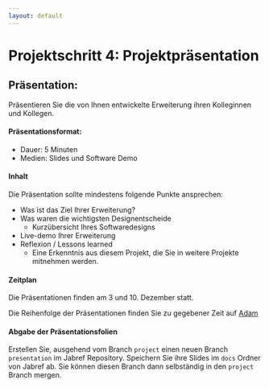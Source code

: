 ```yaml
---
layout: default
---
```

# Projektschritt 4: Projektpräsentation

## Präsentation:
Präsentieren Sie die von Ihnen entwickelte Erweiterung ihren Kolleginnen und Kollegen.

#### Präsentationsformat:

* Dauer: 5 Minuten
* Medien: Slides und Software Demo

#### Inhalt

Die Präsentation sollte mindestens folgende Punkte ansprechen:

* Was ist das Ziel Ihrer Erweiterung? 
* Was waren die wichtigsten Designentscheide
    * Kurzübersicht Ihres Softwaredesigns
* Live-demo Ihrer Erweiterung 
* Reflexion / Lessons learned
    * Eine Erkenntnis aus diesem Projekt, die Sie in weitere Projekte mitnehmen werden.

#### Zeitplan
Die Präsentationen finden am 3 und 10. Dezember statt. 

Die Reihenfolge der Präsentationen finden Sie zu gegebener Zeit auf [Adam](https://adam.unibas.ch/goto_adam_crs_1738211.html) 

#### Abgabe der Präsentationsfolien

Erstellen Sie, ausgehend vom Branch ```project``` einen neuen Branch ```presentation``` im Jabref Repository. Speichern Sie ihre Slides im ```docs``` Ordner von Jabref ab. Sie können diesen Branch dann selbständig in den `project` Branch mergen.





